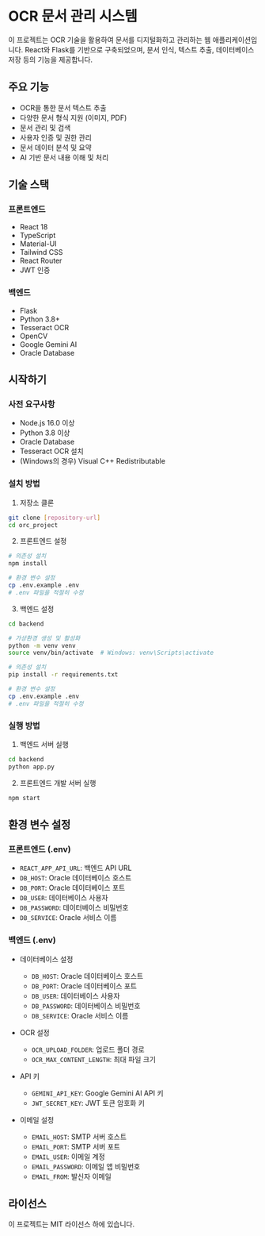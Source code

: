 # OCR 문서 관리 시스템

이 프로젝트는 OCR 기술을 활용하여 문서를 디지털화하고 관리하는 웹 애플리케이션입니다. React와 Flask를 기반으로 구축되었으며, 문서 인식, 텍스트 추출, 데이터베이스 저장 등의 기능을 제공합니다.

## 주요 기능

- OCR을 통한 문서 텍스트 추출
- 다양한 문서 형식 지원 (이미지, PDF)
- 문서 관리 및 검색
- 사용자 인증 및 권한 관리
- 문서 데이터 분석 및 요약
- AI 기반 문서 내용 이해 및 처리

## 기술 스택

### 프론트엔드
- React 18
- TypeScript
- Material-UI
- Tailwind CSS
- React Router
- JWT 인증

### 백엔드
- Flask
- Python 3.8+
- Tesseract OCR
- OpenCV
- Google Gemini AI
- Oracle Database

## 시작하기

### 사전 요구사항
- Node.js 16.0 이상
- Python 3.8 이상
- Oracle Database
- Tesseract OCR 설치
- (Windows의 경우) Visual C++ Redistributable

### 설치 방법

1. 저장소 클론
```bash
git clone [repository-url]
cd orc_project
```

2. 프론트엔드 설정
```bash
# 의존성 설치
npm install

# 환경 변수 설정
cp .env.example .env
# .env 파일을 적절히 수정
```

3. 백엔드 설정
```bash
cd backend

# 가상환경 생성 및 활성화
python -m venv venv
source venv/bin/activate  # Windows: venv\Scripts\activate

# 의존성 설치
pip install -r requirements.txt

# 환경 변수 설정
cp .env.example .env
# .env 파일을 적절히 수정
```

### 실행 방법

1. 백엔드 서버 실행
```bash
cd backend
python app.py
```

2. 프론트엔드 개발 서버 실행
```bash
npm start
```

## 환경 변수 설정

### 프론트엔드 (.env)
- `REACT_APP_API_URL`: 백엔드 API URL
- `DB_HOST`: Oracle 데이터베이스 호스트
- `DB_PORT`: Oracle 데이터베이스 포트
- `DB_USER`: 데이터베이스 사용자
- `DB_PASSWORD`: 데이터베이스 비밀번호
- `DB_SERVICE`: Oracle 서비스 이름

### 백엔드 (.env)
- 데이터베이스 설정
  - `DB_HOST`: Oracle 데이터베이스 호스트
  - `DB_PORT`: Oracle 데이터베이스 포트
  - `DB_USER`: 데이터베이스 사용자
  - `DB_PASSWORD`: 데이터베이스 비밀번호
  - `DB_SERVICE`: Oracle 서비스 이름

- OCR 설정
  - `OCR_UPLOAD_FOLDER`: 업로드 폴더 경로
  - `OCR_MAX_CONTENT_LENGTH`: 최대 파일 크기

- API 키
  - `GEMINI_API_KEY`: Google Gemini AI API 키
  - `JWT_SECRET_KEY`: JWT 토큰 암호화 키

- 이메일 설정
  - `EMAIL_HOST`: SMTP 서버 호스트
  - `EMAIL_PORT`: SMTP 서버 포트
  - `EMAIL_USER`: 이메일 계정
  - `EMAIL_PASSWORD`: 이메일 앱 비밀번호
  - `EMAIL_FROM`: 발신자 이메일

## 라이선스

이 프로젝트는 MIT 라이선스 하에 있습니다.
